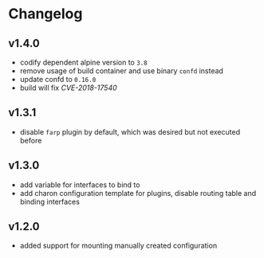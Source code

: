 # Changelog

## v1.4.0

* codify dependent alpine version to `3.8`
* remove usage of build container and use binary `confd` instead
* update confd to `0.16.0`
* build will fix *CVE-2018-17540*

## v1.3.1

* disable `farp` plugin by default, which was desired but not executed before

## v1.3.0

* add variable for interfaces to bind to
* add charon configuration template for plugins, disable routing table and binding interfaces

## v1.2.0

* added support for mounting manually created configuration
